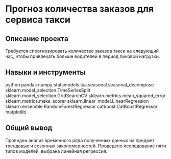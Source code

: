 # Прогноз количества заказов для сервиса такси

## Описание проекта
Требуется спрогнозировать количество заказов такси на следующий час, чтобы привлекать больше водителей в период пиковой нагрузки.

## Навыки и инструменты
python
pandas
numpy
statsmodels.tsa.seasonal.seasonal_decompose
sklearn.model_selection.TimeSeriesSplit
sklearn.model_selection.GridSearchCV
sklearn.metrics.mean_squared_error
sklearn.metrics.make_scorer
sklearn.linear_model.LinearRegression
sklearn.ensemble.RandomForestRegressor
catboost.CatBoostRegressor
matplotlib

## Общий вывод
Проведен анализ временного ряда полученных данных на предмет трендовых и сезонных закономерностей.
Проведено исследование пяти типов моделей, выбрана линейная регрессия.
